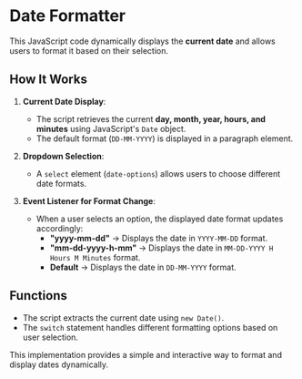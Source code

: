 # Date Formatter

This JavaScript code dynamically displays the **current date** and allows users to format it based on their selection.

## How It Works
1. **Current Date Display**: 
   - The script retrieves the current **day, month, year, hours, and minutes** using JavaScript's `Date` object.
   - The default format (`DD-MM-YYYY`) is displayed in a paragraph element.

2. **Dropdown Selection**:
   - A `select` element (`date-options`) allows users to choose different date formats.

3. **Event Listener for Format Change**:
   - When a user selects an option, the displayed date format updates accordingly:
     - **"yyyy-mm-dd"** → Displays the date in `YYYY-MM-DD` format.
     - **"mm-dd-yyyy-h-mm"** → Displays the date in `MM-DD-YYYY H Hours M Minutes` format.
     - **Default** → Displays the date in `DD-MM-YYYY` format.

## Functions
- The script extracts the current date using `new Date()`.
- The `switch` statement handles different formatting options based on user selection.

This implementation provides a simple and interactive way to format and display dates dynamically.
